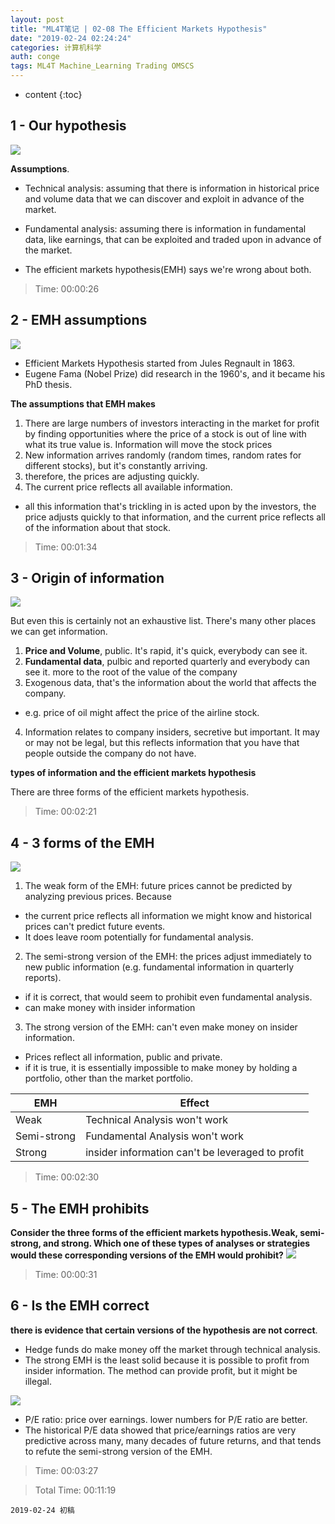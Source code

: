 ```yaml
---
layout: post
title: "ML4T笔记 | 02-08 The Efficient Markets Hypothesis"
date: "2019-02-24 02:24:24"
categories: 计算机科学
auth: conge
tags: ML4T Machine_Learning Trading OMSCS
---
```

* content
{:toc}

## 1 - Our hypothesis
![ ](/assets/images/计算机科学/118382-3cc8e51246332df3.png)

__Assumptions__.

* Technical analysis: assuming that there is information in historical price and volume data that we can discover and exploit in advance of the market.

* Fundamental analysis: assuming there is information in fundamental data, like earnings, that can be exploited and traded upon in advance of the market.

* The efficient markets hypothesis(EMH) says we're wrong about both.

> Time: 00:00:26





## 2 - EMH assumptions
![ ](/assets/images/计算机科学/118382-d62f88433a4a9dfd.png)

* Efficient Markets Hypothesis started from Jules Regnault in 1863.
* Eugene Fama (Nobel Prize) did research in the 1960's, and it became his PhD thesis.

__The assumptions that EMH makes__

1. There are large numbers of investors interacting in the market for profit by finding opportunities where the price of a stock is out of line with what its true value is. Information will move the stock prices
2. New information arrives randomly (random times, random rates for different stocks), but it's constantly arriving. 
3. therefore, the prices are adjusting quickly.
4. The current price reflects all available information.

* all this information that's trickling in is acted upon by the investors, the price adjusts quickly to that information, and the current price reflects all of the information about that stock.

> Time: 00:01:34

## 3 - Origin of information

![ ](/assets/images/计算机科学/118382-86b7fe9dcf417585.png)

But even this is certainly not an exhaustive list. There's many other places we can get information.

1. __Price and Volume__, public. It's rapid, it's quick, everybody can see it.
2. __Fundamental data__, pulbic and reported quarterly and everybody can see it. more to the root of the value of the company 
3. Exogenous data, that's the information about the world that affects the company.
  * e.g. price of oil might affect the price of the airline stock.
4. Information relates to company insiders, secretive but important. It may or may not be legal, but this reflects information that you have that people outside the company do not have.

__types of information and the efficient markets hypothesis__

There are three forms of the efficient markets hypothesis.

> Time: 00:02:21

## 4 - 3 forms of the EMH
![ ](/assets/images/计算机科学/118382-aef45c662e2cdb0b.png)

1. The weak form of the EMH: future prices cannot be predicted by analyzing previous prices. Because
* the current price reflects all information we might know and historical prices can't predict future events.
* It does leave room potentially for fundamental analysis.

2. The semi-strong version of the EMH: the prices adjust immediately to new public information (e.g. fundamental information in quarterly reports).
  * if it is correct, that would seem to prohibit even fundamental analysis.
  * can make money with insider information

3. The strong version of the EMH: can't even make money on insider information.
  * Prices reflect all information, public and private.
  * if it is true, it is essentially impossible to make money by holding a portfolio, other than the market portfolio.

| EMH  | Effect  |
|---------|----------|
|Weak|Technical Analysis won't work|
|Semi-strong |Fundamental Analysis won't work|
|Strong |insider information can't be leveraged to profit |

> Time: 00:02:30

## 5 - The EMH prohibits

__Consider the three forms of the efficient markets hypothesis.Weak, semi-strong, and strong. Which one of these types of analyses or strategies would these corresponding versions of the EMH would prohibit?__
![](/assets/images/计算机科学/118382-6f19a72c6b36b832.png)

> Time: 00:00:31

## 6 - Is the EMH correct
__there is evidence that certain versions of the hypothesis are not correct__.
* Hedge funds do make money off the market through technical analysis.
* The strong EMH is the least solid because it is possible to profit from insider information. The method can provide profit, but it might be illegal.

![](/assets/images/计算机科学/118382-18a9f17ff714cc01.png)

* P/E ratio: price over earnings. lower numbers for P/E ratio are better.
* The historical P/E data showed that price/earnings ratios are very predictive across many, many decades of future returns, and that tends to refute the semi-strong version of the EMH.
> Time: 00:03:27

> Total Time: 00:11:19


```
2019-02-24 初稿
```

